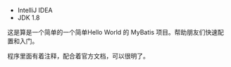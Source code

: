 * IntelliJ IDEA
* JDK 1.8


这是算是一个简单的一个简单Hello World 的 MyBatis 项目。帮助朋友们快速配置和入门。

程序里面有着注释，配合着官方文档，可以很明了。